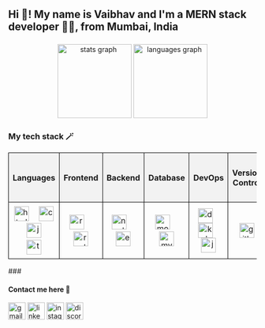 <h2 align="left">
  Hi 👋! My name is Vaibhav and I'm a MERN stack developer 🧑‍💻, from Mumbai,
  India
</h2>

###

<div align="center">
  <img
    src="https://github-readme-stats.vercel.app/api?username=dev-vaibhav99&hide_title=false&hide_rank=false&show_icons=true&include_all_commits=true&count_private=true&disable_animations=false&theme=dracula&locale=en&hide_border=false"
    height="150"
    alt="stats graph"
  />
  <img
    src="https://github-readme-stats.vercel.app/api/top-langs?username=dev-vaibhav99&locale=en&hide_title=false&layout=compact&card_width=320&langs_count=5&theme=dracula&hide_border=false"
    height="150"
    alt="languages graph"
  />
</div>

### ###

<div align="left">
  <h3>My tech stack 🪄</h3>
  <table>
    <tr>
      <th><h4>Languages</h4></th>
      <th><h4>Frontend</h4></th>
      <th><h4>Backend</h4></th>
      <th><h4>Database</h4></th>
      <th><h4>DevOps</h4></th>
      <th><h4>Version Control</h4></th>
    </tr>
    <tr>
      <td>
        <img
          src="https://cdn.jsdelivr.net/gh/devicons/devicon/icons/html5/html5-original.svg"
          height="30"
          alt="html5 logo"
        />
        <img width="12" />
        <img
          src="https://cdn.jsdelivr.net/gh/devicons/devicon/icons/css3/css3-original.svg"
          height="30"
          alt="css3 logo"
        />
        <img width="12" />
        <img
          src="https://cdn.jsdelivr.net/gh/devicons/devicon/icons/javascript/javascript-original.svg"
          height="30"
          alt="javascript logo"
        />
        <img width="12" />
        <img
          src="https://cdn.jsdelivr.net/gh/devicons/devicon/icons/typescript/typescript-original.svg"
          height="30"
          alt="typescript logo"
        />
      </td>
      <td>
        <img
          src="https://cdn.jsdelivr.net/gh/devicons/devicon/icons/react/react-original.svg"
          height="30"
          alt="react logo"
        />
        <img width="12" />
        <img
          src="https://cdn.jsdelivr.net/gh/devicons/devicon/icons/redux/redux-original.svg"
          height="30"
          alt="redux logo"
        />
      </td>
      <td>
        <img
          src="https://cdn.jsdelivr.net/gh/devicons/devicon/icons/nodejs/nodejs-original.svg"
          height="30"
          alt="node logo"
        />
        <img width="12" />
        <img
          src="https://cdn.jsdelivr.net/gh/devicons/devicon/icons/express/express-original.svg"
          height="30"
          alt="express logo"
        />
      </td>
      <td>
        <img
          src="https://cdn.jsdelivr.net/gh/devicons/devicon/icons/mongodb/mongodb-original.svg"
          height="30"
          alt="mongo logo"
        />
        <img width="12" />
        <img
          src="https://cdn.jsdelivr.net/gh/devicons/devicon/icons/mysql/mysql-original.svg"
          height="30"
          alt="mysql logo"
        />
      </td>
      <td>
        <img
          src="https://cdn.jsdelivr.net/gh/devicons/devicon/icons/docker/docker-original.svg"
          height="30"
          alt="docker logo"
        /><img width="12" />
        <img
          src="https://cdn.jsdelivr.net/gh/devicons/devicon/icons/kubernetes/kubernetes-plain.svg"
          height="30"
          alt="kubernetes logo"
        /><img width="12" />
        <img
          src="https://cdn.jsdelivr.net/gh/devicons/devicon/icons/jenkins/jenkins-original.svg"
          height="30"
          alt="jenkins logo"
        />
      </td>
      <td>
        <img
          src="https://cdn.jsdelivr.net/gh/devicons/devicon/icons/github/github-original.svg"
          height="30"
          alt="github logo"
        />
      </td>
    </tr>
  </table>
  </div>
</div>
###

<div align="left">
  <h4>Contact me here 🤙</h4>
  <a
    href="https://mail.google.com/mail/u/0/?fs=1&to=dev.vaibhav99@gmail.com&su=Let%20us%20connect&body=Hey%20Vaibhav&tf=cm"
    target="_blank"
    ><img
      src="https://img.shields.io/static/v1?message=Gmail&logo=gmail&label=&color=D14836&logoColor=white&labelColor=&style=for-the-badge"
      height="35"
      alt="gmail logo"
  /></a>
  <a
    href="https://www.linkedin.com/in/dev-vaibhav99/"
    target="_blank"
    rel="noopener noreferrer"
    ><img
      src="https://img.shields.io/static/v1?message=LinkedIn&logo=linkedin&label=&color=0077B5&logoColor=white&labelColor=&style=for-the-badge"
      height="35"
      alt="linkedin logo"
  /></a>
  <a
    href="https://www.instagram.com/vaibhav_2324/"
    target="_blank"
    rel="noopener noreferrer"
    ><img
      src="https://img.shields.io/static/v1?message=Instagram&logo=instagram&label=&color=E4405F&logoColor=white&labelColor=&style=for-the-badge"
      height="35"
      alt="instagram logo"
  /></a>
  <a
    href="https://discordapp.com/users/dev_vaibhav99"
    target="_blank"
    rel="noopener noreferrer"
    ><img
      src="https://img.shields.io/static/v1?message=Discord&logo=discord&label=&color=7289DA&logoColor=white&labelColor=&style=for-the-badge"
      height="35"
      alt="discord logo"
  /></a>
</div>

###

<br clear="both" />

<!-- <img src="https://raw.githubusercontent.com/maurodesouza/maurodesouza/output/snake.svg" alt="Snake animation" /> -->

###

<style>
    table {
      text-align: center;
      border-collapse: collapse;
      width: 100%;
    }
    th, td {
      border: 1px solid black; /* Add borders to cells */
      padding: 8px;
      text-align: center;
    }
    th {
     background-color: #f2f2f2; /* Light gray background color for header
    }
    td + td {
      border-left: 1px solid black; /* Add a left border to all TDs except the first one in each row */
    }
  </style>

<link
  href="https://cdn.jsdelivr.net/npm/bootstrap@5.0.2/dist/css/bootstrap.min.css"
  rel="stylesheet"
  integrity="sha384-EVSTQN3/azprG1Anm3QDgpJLIm9Nao0Yz1ztcQTwFspd3yD65VohhpuuCOmLASjC"
  crossorigin="anonymous"
/>
